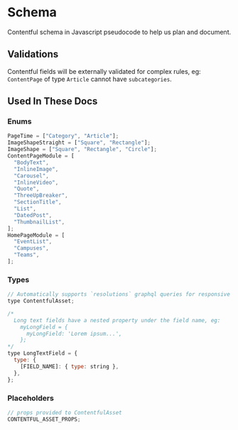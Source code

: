 # Schema

Contentful schema in Javascript pseudocode to help us plan and document.

## Validations

Contentful fields will be externally validated for complex rules, eg:
`ContentPage` of type `Article` cannot have `subcategories`.

## Used In These Docs

### Enums

```javascript
PageTime = ["Category", "Article"];
ImageShapeStraight = ["Square", "Rectangle"];
ImageShape = ["Square", "Rectangle", "Circle"];
ContentPageModule = [
  "BodyText",
  "InlineImage",
  "Carousel",
  "InlineVideo",
  "Quote",
  "ThreeUpBreaker",
  "SectionTitle",
  "List",
  "DatedPost",
  "ThumbnailList",
];
HomePageModule = [
  "EventList",
  "Campuses",
  "Teams",
];
```

### Types

```javascript
// Automatically supports `resolutions` graphql queries for responsive srcSets
type ContentfulAsset;

/*
  Long text fields have a nested property under the field name, eg:
    myLongField = {
      myLongField: 'Lorem ipsum...',
    };
*/
type LongTextField = {
  type: {
    [FIELD_NAME]: { type: string },
  },
};
```

### Placeholders

```javascript
// props provided to ContentfulAsset
CONTENTFUL_ASSET_PROPS;
```
